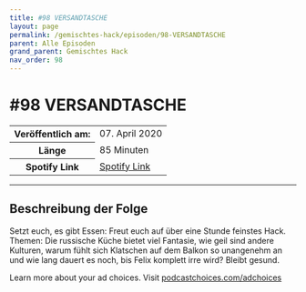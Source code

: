 ```yaml
---
title: #98 VERSANDTASCHE
layout: page
permalink: /gemischtes-hack/episoden/98-VERSANDTASCHE
parent: Alle Episoden
grand_parent: Gemischtes Hack
nav_order: 98
---
```


# #98 VERSANDTASCHE
<table class="resp-table dcf-table dcf-table-responsive dcf-table-bordered dcf-table-striped dcf-w-100%">
                    <tbody>
                        <tr>
                            <th scope="row">Veröffentlich am:</th>
                            <td data-label="Veröffentlich am:">07. April 2020</td>
                        </tr>
                        <tr>
                            <th scope="row">Länge </th>
                            <td data-label="Länge ">85 Minuten</td>
                        </tr><tr>
                                <th scope="row">Spotify Link</th>
                                <td data-label="Spotify Link"><a href="https://open.spotify.com/episode/2xEtqeRciL9Syr0lbugF3M">Spotify Link</a></td>
                            </tr></tbody>
                </table>

***

## Beschreibung der Folge

<div>
<p>Setzt euch, es gibt Essen: Freut euch auf über eine Stunde feinstes Hack. Themen: Die russische Küche bietet viel Fantasie, wie geil sind andere Kulturen, warum fühlt sich Klatschen auf dem Balkon so unangenehm an und wie lang dauert es noch, bis Felix komplett irre wird? Bleibt gesund.</p><p> </p><p>Learn more about your ad choices. Visit <a href="https://podcastchoices.com/adchoices">podcastchoices.com/adchoices</a></p>  
</div>

